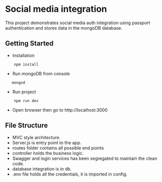 # Social media integration
This project demonstrates social media auth integration using passport authentication and stores data in the mongoDB database.
## Getting Started
* Installation
```properties
    npm install
``` 
* Run mongoDB from console
 ```properties
    mongod
```
* Run project
```properties
    npm run dev
```
* Open browser then go to http://localhost:3000

## File Structure

* MVC style architecture.
* Server.js is entry point to the app.
*  routes folder contains all possible end points
* controller holds the business logic.
* Swagger and login services has been segregated to maintain the clean code.
* database integration is in db.
* .env file holds all the credentials, it is imported in config.


